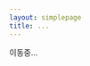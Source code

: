 ```yaml
---
layout: simplepage
title: ...
---
```

<script>
  function defa(){
    location.href="/peculiar/";
  }
</script>
<body onload="defa()">
<p>
이동중...
</p>
</body>